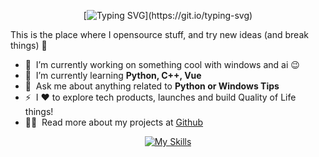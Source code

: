 <span align="center">
  
[![Typing SVG](https://readme-typing-svg.herokuapp.com?font=Fira+Code&duration=2000&pause=600&center=true&multiline=true&width=550&height=100&lines=Hey%2C+I+am+Shaurya+Kesarwani!;Welcome+to+my+profile;Check+out+my+Python+Projects+i've+made+public!)](https://git.io/typing-svg)

</span>

This is the place where I opensource stuff, and try new ideas (and break things) :rofl:

- 🔭 &nbsp;I’m currently working on something cool with windows and ai :wink:
- 🌱 &nbsp;I’m currently learning **Python, C++, Vue**
- 💬 &nbsp;Ask me about anything related to **Python or Windows Tips**
- ⚡ &nbsp;I :heart: to explore tech products, launches and build Quality of Life things!
- 👨‍💻 &nbsp;Read more about my projects at [Github](https://github.com/ShauryaKesarwani?tab=repositories)

<!--![Shaurya's GitHub stats](https://github-readme-stats.vercel.app/api?username=ShauryaKesarwani&show_icons=true&theme=onedark)-->

<span align="center">
    
<!--![Top Langs](https://github-readme-stats.vercel.app/api/top-langs/?username=ShauryaKesarwani&layout=compact)
</span>
-->
[![My Skills](https://skillicons.dev/icons?i=py,supabase,postgres,mysqlflask,git,html,css,c,pr,ps,discord,windows)](https://skillicons.dev)

<!-- ![](https://komarev.com/ghpvc/?username=ShauryaKesarwani)-->
